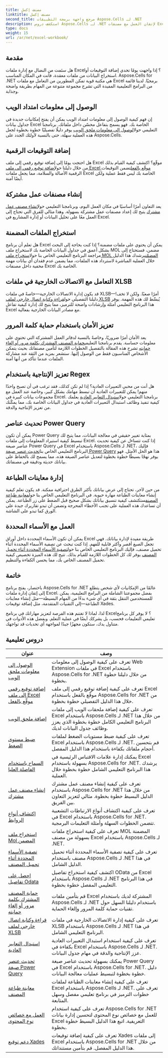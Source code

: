 ```yaml
---
title: مصنف إكسل
linktitle: مصنف إكسل
second_title: مرجع واجهة برمجة التطبيقات Aspose.Cells لـ .NET
description: استكشف دروس Aspose.Cells لـ .NET لإتقان العمل مع مصنفات Excel باستخدام أمثلة التعليمات البرمجية خطوة بخطوة.
type: docs
weight: 15
url: /ar/net/excel-workbook/
---
```

## مقدمة

هل سئمت من النضال مع إدارة ملفات Excel؟ إذا واجهت يومًا تحدي إضافة التوقيعات أو استخراج البيانات من ملفات معقدة، فأنت في المكان المناسب. Aspose.Cells for .NET هي مكتبة قوية تمكن المطورين من التعامل مع ملفات Excel برمجيًا. لدينا قائمة من البرامج التعليمية المفيدة التي تشرح مجموعة متنوعة من المهام بطريقة واضحة وجذابة.

## الوصول إلى معلومات امتداد الويب

 إن فهم كيفية الوصول إلى معلومات امتداد الويب يمكن أن يفتح إمكانيات جديدة في جداول بيانات Excel الخاصة بك. فهو يسمح بتفاعل محسّن داخل ملفاتك. برنامجنا التعليمي حول[الوصول إلى معلومات ملحق الويب](./access-web-extension-information/) يوفر دليلًا تفصيليًا خطوة بخطوة لجعل هذه العملية سهلة، حتى بالنسبة لأولئك الجدد على Aspose.Cells.

## إضافة التوقيعات الرقمية

 هل احتجت يومًا إلى إضافة توقيع رقمي إلى ملف Excel موقّع؟ اكتشف كيفية القيام بذلك من خلال دليلنا حول[إضافة توقيع رقمي إلى ملف Excel موقّع بالفعل](./add-digital-signature-to-an-already-signed-excel-file/)تضمن التوقيعات الرقمية الأصالة والسلامة، مما يجعل ملفات Excel الخاصة بك ليس فقط عملية ولكن أيضًا آمنة.

## إنشاء مصنفات عمل مشتركة

 يعد التعاون أمرًا أساسيًا في مكان العمل اليوم، وبرنامجنا التعليمي حول[إنشاء مصنف عمل مشترك](./create-shared-workbook/) يتيح لك إعداد مصنفات عمل مشتركة بسهولة. وهذا مثالي للفرق التي تحتاج إلى العمل معًا على تحليل البيانات أو إدارة المشاريع في Excel. 

## استخراج الملفات المضمنة

 هل تعلم أن برنامج Excel يمكن أن يحتوي على ملفات مضمنة؟ إذا كنت بحاجة إلى البحث بشكل أعمق في جداول البيانات الخاصة بك لاستخراج ملف MOL مضمن، فستحتاج إلى مراجعة البرنامج التعليمي الخاص بنا حول[استخراج ملف MOL المضمّن](./extract-embedded-mol-file/)يرشدك هذا الدليل خلال العملية المباشرة لاسترداد هذه الملفات، مما يضمن عدم فقدان أي بيانات مهمة مخفية داخل مصنفات Excel الخاصة بك.

## التعامل مع الاتصالات الخارجية في ملفات XLSB

 قد يكون إدارة الاتصالات الخارجية—خاصةً في ملفات XLSB—أمرًا صعبًا. ولكن لا تخف! دليلنا التفصيلي حول[قراءة وكتابة اتصال خارجي لملف XLSB](./read-and-write-external-connection-of-xlsb-file/) يُبسِّط لك هذه المهمة. يوفر هذا البرنامج التعليمي أمثلة وإرشادات واضحة للترميز، مما يتيح لك إدارة كيفية تفاعل Excel مع مصادر البيانات الخارجية بفعالية. 

## تعزيز الأمان باستخدام حماية كلمة المرور

 يعد الأمان أمرًا ضروريًا، وخاصةً بالنسبة لدفاتر العمل المشتركة التي تحتوي على معلومات حساسة. يقدم برنامجنا التعليمي[حماية المصنف المشترك بكلمة مرور أو إلغاء حمايته](./password-protect-or-unprotect-shared-workbook/) تشرح هذه المقالة بالتفصيل الخطوات اللازمة لتأمين مصنفاتك بحيث يتمكن الأشخاص المناسبون فقط من الوصول إليها. ستشعر بمزيد من الثقة عند مشاركة الملفات عندما تتأكد من أنها آمنة.

## تعزيز الإنتاجية باستخدام Regex

 هل أنت من محبي التعبيرات العادية؟ إذا لم تكن كذلك، فقد ترغب في أن تصبح واحدًا منهم! يمكن للتعبيرات العادية أن تبسط مهامك بشكل كبير، وخاصة عند العمل مع مجموعات بيانات كبيرة في Excel. برنامجنا التعليمي حول[استبدال التعابير العادية](./regex-replace/) يعلمك كيفية تنفيذ وظائف استبدال التعبيرات العادية في جداول البيانات الخاصة بك، مما يمكّنك من تعزيز الإنتاجية والدقة.

## تحديث عناصر Power Query

 يمكن أن تكون Power Query بمثابة تغيير حقيقي في معالجة البيانات، مما يتيح لك تبسيط كيفية استيراد المعلومات إلى ملفات Excel. إذا كنت تتساءل عن كيفية تحديث عناصر صيغة Power Query في Excel باستخدام Aspose.Cells لـ .NET، فإليك البرنامج التعليمي الخاص بنا[تحديث عنصر صيغة Power Query](./update-power-query-formula-item/) هذا هو الحل الأمثل. فهو يوفر نهجًا بسيطًا خطوة بخطوة لتعديل عناصر الصيغة هذه، مما يسمح لك بالحفاظ على بياناتك حديثة ودقيقة في مصنفاتك.

## إدارة معاينات الطباعة

 من حين لآخر، تحتاج إلى عرض بياناتك بأكثر الطرق احترافية ممكنة. قد يكون تعلم كيفية إنشاء معاينات الطباعة مهارة حيوية. في البرنامج التعليمي الخاص بنا حول[معاينة طباعة المصنف](./workbook-print-preview/)ستكتشف كيفية تنسيق بياناتك بشكل صحيح قبل الضغط على زر الطباعة. يمكن أن تساعدك هذه العملية على تجنب الأخطاء المحرجة وتضمن أن تبدو تقاريرك جيدة على الورق كما تبدو على الشاشة.

## العمل مع الأسماء المحددة

يمكن أن تكون الأسماء المحددة داخل أوراق Excel طريقة مفيدة لإدارة بياناتك. فهي تجعل الصيغ أقصر وأكثر قابلية للفهم. إذا كنت تبحث عن تصفية الأسماء المحددة أثناء تحميل مصنف، فإليك البرنامج التعليمي الخاص بنا حول[تصفية الأسماء المحددة أثناء تحميل المصنف](./filter-defined-names-while-loading-workbook/) يوفر لك كل الخطوات اللازمة للقيام بذلك. تتيح لك هذه الميزة تخصيص كيفية تحميل المصنف الخاص بك، مما يحسن الكفاءة والتنظيم.

## خاتمة

باختصار، يفتح برنامج Aspose.Cells for .NET عالمًا من الإمكانيات لأي شخص يتطلع إلى إتقان إدارة ملفات Excel. بفضل مجموعتنا الشاملة من البرامج التعليمية، يمكن للمستخدمين التنقل بثقة في أي شيء بدءًا من المهام البسيطة—مثل إنشاء معاينات الطباعة—إلى التقنيات المتقدمة، مثل إضافة توقيعات Xades. 

لذا، لماذا لا تغتنم هذه الفرصة لتعزيز مهاراتك في برنامج Excel؟ لا يوفر كل برنامج تعليمي التعليمات فحسب، بل يشركك أيضًا في عملية التعلم. وبفضل هذه الأدوات في متناول يدك، ستكون مجهزًا جيدًا لمواجهة أي تحديات قد تواجهك. 


## دروس تعليمية 
| عنوان | وصف |
| --- | --- |
| [الوصول إلى معلومات ملحق الويب](./access-web-extension-information/) | تعرف على كيفية الوصول إلى معلومات Web Extension في ملفات Excel باستخدام Aspose.Cells for .NET من خلال دليلنا خطوة بخطوة. |  
| [إضافة توقيع رقمي إلى ملف Excel موقّع بالفعل](./add-digital-signature-to-an-already-signed-excel-file/) | تعرف على كيفية إضافة توقيع رقمي إلى ملف Excel موقّع بالفعل باستخدام Aspose.Cells for .NET من خلال هذا الدليل التفصيلي خطوة بخطوة. |  
| [إضافة ملحق الويب](./add-web-extension/) | تعرف على كيفية إضافة ملحقات الويب إلى ملفات Excel باستخدام Aspose.Cells لـ .NET من خلال هذا البرنامج التعليمي الكامل خطوة بخطوة الذي يعزز وظائف جدول البيانات لديك. |  
| [ضبط مستوى الضغط](./adjust-compression-level/) | تعرف على كيفية ضبط مستويات الضغط لملفات Excel باستخدام Aspose.Cells لـ .NET. قم بتحسين أحجام ملفاتك بكفاءة باستخدام هذا الدليل المفصل. |  
| [السماح باستخدام الفاصلة العليا](./allow-leading-apostrophe/) | يمكنك إدارة علامات الاقتباس الرئيسية في Excel بسهولة باستخدام Aspose.Cells for .NET. يرشدك هذا البرنامج التعليمي الشامل خطوة بخطوة خلال العملية. |  
| [إنشاء مصنف عمل مشترك](./create-shared-workbook/) | تعرف على كيفية إنشاء مصنف عمل مشترك باستخدام Aspose.Cells for .NET من خلال هذا الدليل البسيط خطوة بخطوة. مثالي لتعزيز التعاون بين الفريق. |  
| [اكتشاف أنواع الروابط](./detect-link-types/) | تعرف على كيفية اكتشاف أنواع الارتباطات التشعبية في Excel باستخدام Aspose.Cells for .NET. تتضمن الخطوات السهلة وأمثلة التعليمات البرمجية. |  
| [استخراج ملف Mol المضمن](./extract-embedded-mol-file/) | تعرف على كيفية استخراج ملفات MOL المضمنة بسهولة من مصنف Excel باستخدام Aspose.Cells لـ .NET. |  
| [تصفية الأسماء المحددة أثناء تحميل المصنف](./filter-defined-names-while-loading-workbook/) | تعرف على كيفية تصفية الأسماء المحددة أثناء تحميل مصنف باستخدام Aspose.Cells لـ .NET في هذا الدليل الشامل. |  
| [احصل على تفاصيل Odata](./get-odata-details/) | اكتشف كيفية استخراج تفاصيل OData من Excel باستخدام Aspose.Cells لـ .NET في هذا البرنامج التعليمي المفصل خطوة بخطوة. |  
| [حماية المصنف المشترك بكلمة مرور أو إلغاء حمايته](./password-protect-or-unprotect-shared-workbook/) | قم بتأمين ملفات Excel المشتركة لديك باستخدام Aspose.Cells لـ .NET باستخدام دليلنا السهل حول تقنيات حماية كلمة المرور وإلغاء الحماية. |  
| [قراءة وكتابة اتصال خارجي لملف XLSB](./read-and-write-external-connection-of-xlsb-file/) | تعرف على كيفية إدارة الاتصالات الخارجية في ملفات XLSB باستخدام Aspose.Cells لـ .NET في هذا البرنامج التعليمي الشامل. |  
| [استبدال التعابير العادية](./regex-replace/) | تعرف على كيفية استخدام استبدال التعبيرات العادية بكفاءة في Excel باستخدام Aspose.Cells لـ .NET. عزز الإنتاجية والدقة في مهام جدول البيانات. |  
| [تحديث عنصر صيغة Power Query](./update-power-query-formula-item/) | يمكنك بسهولة تحديث عناصر صيغة Power Query في Excel باستخدام Aspose.Cells for .NET. دليل خطوة بخطوة لتبسيط عمليات معالجة البيانات. |  
| [معاينة طباعة المصنف](./workbook-print-preview/) | تعرف على كيفية إنشاء معاينات الطباعة لملفات Excel باستخدام Aspose.Cells لـ .NET. تعرف على خطوات الترميز في برنامج تعليمي مفصل وسهل المتابعة. |  
| [العمل مع خصائص نوع المحتوى](./working-with-content-type-properties/) | تعرف على كيفية استخدام Aspose.Cells for .NET للعمل مع خصائص نوع المحتوى لتحسين إدارة بيانات Excel التعريفية. اتبع هذا الدليل البسيط خطوة بخطوة. |  
| [دعم توقيع Xades](./xades-signature-support/) | تعرف على كيفية إضافة توقيعات Xades إلى ملفات Excel باستخدام Aspose.Cells for .NET من خلال هذا الدليل المفصل. قم بتأمين مستنداتك. |  